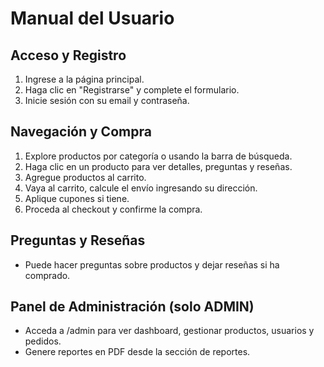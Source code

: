 # Manual del Usuario

## Acceso y Registro
1. Ingrese a la página principal.
2. Haga clic en "Registrarse" y complete el formulario.
3. Inicie sesión con su email y contraseña.

## Navegación y Compra
1. Explore productos por categoría o usando la barra de búsqueda.
2. Haga clic en un producto para ver detalles, preguntas y reseñas.
3. Agregue productos al carrito.
4. Vaya al carrito, calcule el envío ingresando su dirección.
5. Aplique cupones si tiene.
6. Proceda al checkout y confirme la compra.

## Preguntas y Reseñas
- Puede hacer preguntas sobre productos y dejar reseñas si ha comprado.

## Panel de Administración (solo ADMIN)
- Acceda a /admin para ver dashboard, gestionar productos, usuarios y pedidos.
- Genere reportes en PDF desde la sección de reportes. 